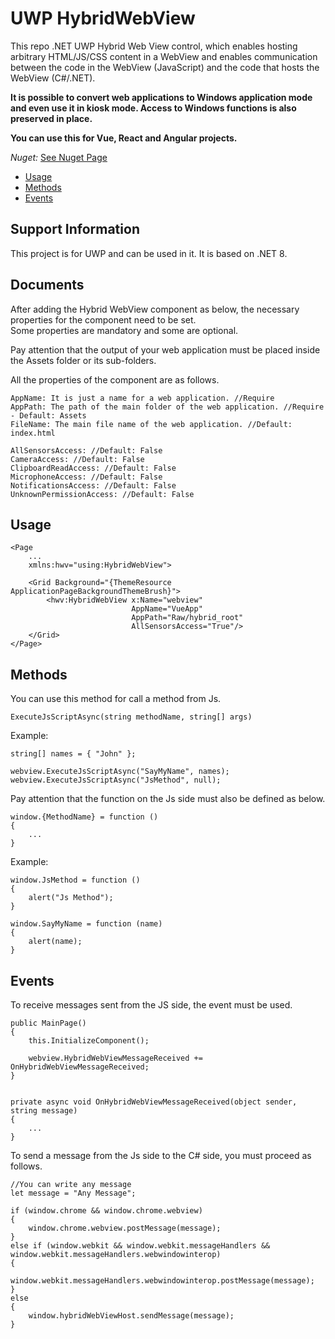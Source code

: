 # **UWP HybridWebView**
This repo .NET UWP Hybrid Web View control, which enables hosting arbitrary HTML/JS/CSS content in a WebView and enables communication between the code in the WebView (JavaScript) and the code that hosts the WebView (C#/.NET).

**It is possible to convert web applications to Windows application mode and even use it in kiosk mode.
Access to Windows functions is also preserved in place.**

**You can use this for Vue, React and Angular projects.**

_*Nuget:*_ [See Nuget Page](https://www.nuget.org/packages/UWPHybridWebView/1.0.0)

 - [Usage](#Usage)
 - [Methods](#Methods)
 - [Events](#Events)

## **Support Information**

This project is for UWP and can be used in it. It is based on .NET 8.
## **Documents**

After adding the Hybrid WebView component as below, the necessary properties for the component need to be set. \
Some properties are mandatory and some are optional.

Pay attention that the output of your web application must be placed inside the Assets folder or its sub-folders.

All the properties of the component are as follows.

```
AppName: It is just a name for a web application. //Require
AppPath: The path of the main folder of the web application. //Require - Default: Assets
FileName: The main file name of the web application. //Default: index.html

AllSensorsAccess: //Default: False
CameraAccess: //Default: False
ClipboardReadAccess: //Default: False
MicrophoneAccess: //Default: False
NotificationsAccess: //Default: False
UnknownPermissionAccess: //Default: False

```
## **Usage**

```
<Page
    ...
    xmlns:hwv="using:HybridWebView">

    <Grid Background="{ThemeResource ApplicationPageBackgroundThemeBrush}">
        <hwv:HybridWebView x:Name="webview" 
                           AppName="VueApp"
                           AppPath="Raw/hybrid_root"
                           AllSensorsAccess="True"/>
    </Grid>
</Page>

```
## **Methods**

You can use this method for call a method from Js.

```
ExecuteJsScriptAsync(string methodName, string[] args)
```
Example:
```
string[] names = { "John" };

webview.ExecuteJsScriptAsync("SayMyName", names);
webview.ExecuteJsScriptAsync("JsMethod", null);
```

Pay attention that the function on the Js side must also be defined as below.

```
window.{MethodName} = function ()
{
    ...
}
```
Example:
```
window.JsMethod = function ()
{
    alert("Js Method");
}

window.SayMyName = function (name)
{
    alert(name);
}
```

## **Events**
To receive messages sent from the JS side, the event must be used.

```
public MainPage()
{
    this.InitializeComponent();

    webview.HybridWebViewMessageReceived += OnHybridWebViewMessageReceived;
}


private async void OnHybridWebViewMessageReceived(object sender, string message)
{
    ...
}
```

To send a message from the Js side to the C# side, you must proceed as follows.

```
//You can write any message
let message = "Any Message";

if (window.chrome && window.chrome.webview)
{
    window.chrome.webview.postMessage(message);
}
else if (window.webkit && window.webkit.messageHandlers && window.webkit.messageHandlers.webwindowinterop)
{
    window.webkit.messageHandlers.webwindowinterop.postMessage(message);
}
else
{
    window.hybridWebViewHost.sendMessage(message);
}
```
